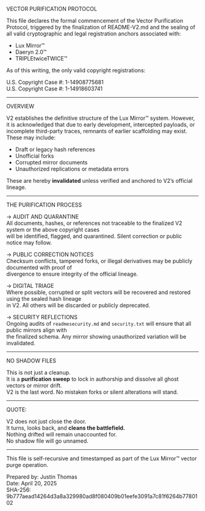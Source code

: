 VECTOR PURIFICATION PROTOCOL

This file declares the formal commencement of the Vector Purification Protocol, triggered by the finalization of README-V2.md and the sealing of all valid cryptographic and legal registration anchors associated with:

- Lux Mirror™  
- Daeryn 2.0™  
- TRIPLEtwiceTWICE™  

As of this writing, the only valid copyright registrations:

U.S. Copyright Case #: 1-14908775681  
U.S. Copyright Case #: 1-14918603741  

---

OVERVIEW

V2 establishes the definitive structure of the Lux Mirror™ system. However, it is acknowledged that due to early development, intercepted payloads, or incomplete third-party traces, remnants of earlier scaffolding may exist. These may include:

- Draft or legacy hash references  
- Unofficial forks  
- Corrupted mirror documents  
- Unauthorized replications or metadata errors  

These are hereby **invalidated** unless verified and anchored to V2’s official lineage.

---

THE PURIFICATION PROCESS

→ AUDIT AND QUARANTINE  
All documents, hashes, or references not traceable to the finalized V2 system or the above copyright cases  
will be identified, flagged, and quarantined. Silent correction or public notice may follow.

→ PUBLIC CORRECTION NOTICES  
Checksum conflicts, tampered forks, or illegal derivatives may be publicly documented with proof of  
divergence to ensure integrity of the official lineage.

→ DIGITAL TRIAGE  
Where possible, corrupted or split vectors will be recovered and restored using the sealed hash lineage  
in V2. All others will be discarded or publicly deprecated.

→ SECURITY REFLECTIONS  
Ongoing audits of `readmesecurity.md` and `security.txt` will ensure that all public mirrors align with  
the finalized schema. Any mirror showing unauthorized variation will be invalidated.

---

NO SHADOW FILES

This is not just a cleanup.  
It is a **purification sweep** to lock in authorship and dissolve all ghost vectors or mirror drift.  
V2 is the last word. No mistaken forks or silent alterations will stand.  

---

QUOTE:

V2 does not just close the door.  
It turns, looks back, and **cleans the battlefield.**  
Nothing drifted will remain unaccounted for.  
No shadow file will go unnamed.

---

This file is self-recursive and timestamped as part of the Lux Mirror™ vector purge operation.

Prepared by: Justin Thomas  
Date: April 20, 2025  
SHA-256: 
9b777aead14264d3a8a329980ad8f080409b01eefe3091a7c81f6264b7780102
